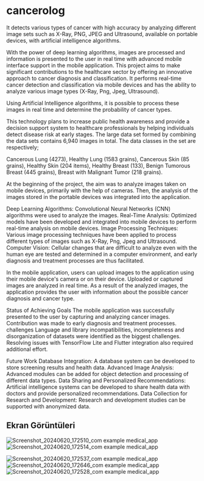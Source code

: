 # cancerolog
It detects various types of cancer with high accuracy by analyzing different image sets such as X-Ray, PNG, JPEG and Ultrasound, available on portable devices, with artificial intelligence algorithms.

 With the power of deep learning algorithms, images are processed and information is presented to the user in real time with advanced mobile interface support in the mobile application.
This project aims to make significant contributions to the healthcare sector by offering an innovative approach to cancer diagnosis and classification. It performs real-time cancer detection and classification via mobile devices and has the ability to analyze various image types (X-Ray, Png, Jpeg, Ultrasound).

Using Artificial Intelligence algorithms, it is possible to process these images in real time and determine the probability of cancer types.

This technology plans to increase public health awareness and provide a decision support system to healthcare professionals by helping individuals detect disease risk at early stages.
The large data set formed by combining the data sets contains 6,940 images in total. The data classes in the set are respectively;

Cancerous Lung (4273),
Healthy Lung (1583 grains),
Cancerous Skin (85 grains),
Healthy Skin (204 items),
Healthy Breast (133),
Benign Tumorous Breast (445 grains),
Breast with Malignant Tumor (218 grains).


At the beginning of the project, the aim was to analyze images taken on mobile devices, primarily with the help of cameras. Then, the analysis of the images stored in the portable devices was integrated into the application.


Deep Learning Algorithms: Convolutional Neural Networks (CNN) algorithms were used to analyze the images.
Real-Time Analysis: Optimized models have been developed and integrated into mobile devices to perform real-time analysis on mobile devices.
Image Processing Techniques: Various image processing techniques have been applied to process different types of images such as X-Ray, Png, Jpeg and Ultrasound.
Computer Vision: Cellular changes that are difficult to analyze even with the human eye are tested and determined in a computer environment, and early diagnosis and treatment processes are thus facilitated.

In the mobile application, users can upload images to the application using their mobile device's camera or on their device.
Uploaded or captured images are analyzed in real time.
As a result of the analyzed images, the application provides the user with information about the possible cancer diagnosis and cancer type.

Status of Achieving Goals
The mobile application was successfully presented to the user by capturing and analyzing cancer images.
Contribution was made to early diagnosis and treatment processes.
challenges
Language and library incompatibilities, incompleteness and disorganization of datasets were identified as the biggest challenges. Resolving issues with TensorFlow Lite and Flutter integration also required additional effort.

Future Work
Database Integration: A database system can be developed to store screening results and health data.
Advanced Image Analysis: Advanced modules can be added for object detection and processing of different data types.
Data Sharing and Personalized Recommendations: Artificial intelligence systems can be developed to share health data with doctors and provide personalized recommendations.
Data Collection for Research and Development: Research and development studies can be supported with anonymized data.


## Ekran Görüntüleri

![Screenshot_20240620_172510_com example medical_app](https://github.com/meryemozlem/cancer_detection_cancerolog/assets/82104183/c04f45d0-3315-4fdd-97e7-e70d39ebea13)
![Screenshot_20240620_172514_com example medical_app](https://github.com/meryemozlem/cancer_detection_cancerolog/assets/82104183/a0e52efc-2561-460a-9a01-aee3c7b842a7)

![Screenshot_20240620_172537_com example medical_app](https://github.com/meryemozlem/cancer_detection_cancerolog/assets/82104183/276c63c7-2967-4215-b506-fa2169fdd882)
![Screenshot_20240620_172646_com example medical_app](https://github.com/meryemozlem/cancer_detection_cancerolog/assets/82104183/8e5c8ef3-dbd9-4143-bd17-2e437769fd4f)
![Screenshot_20240620_172528_com example medical_app](https://github.com/meryemozlem/cancer_detection_cancerolog/assets/82104183/37d5c65c-df39-43df-b05c-3235bb99a4e8)

